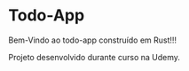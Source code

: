 # Todo-App

Bem-Vindo ao todo-app construído em Rust!!!

Projeto desenvolvido durante curso na Udemy.